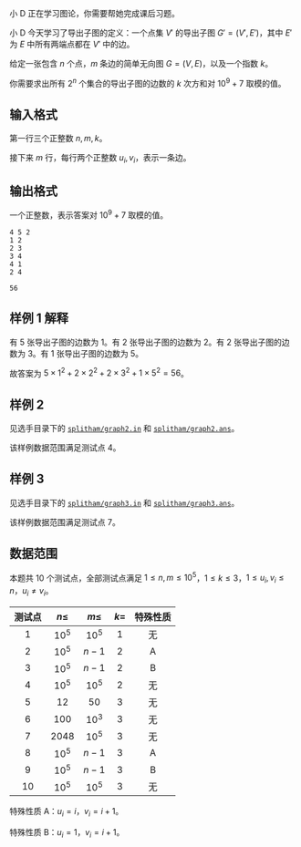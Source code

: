 小 D 正在学习图论，你需要帮她完成课后习题。

小 D 今天学习了导出子图的定义：一个点集 $V'$ 的导出子图 $G'=(V',E')$，其中 $E'$ 为 $E$ 中所有两端点都在 $V'$ 中的边。

给定一张包含 $n$ 个点，$m$ 条边的简单无向图 $G=(V,E)$，以及一个指数 $k$。

你需要求出所有 $2^n$ 个集合的导出子图的边数的 $k$ 次方和对 $10^9+7$ 取模的值。

## 输入格式

第一行三个正整数 $n,m,k$。

接下来 $m$ 行，每行两个正整数 $u_i,v_i$，表示一条边。

## 输出格式

一个正整数，表示答案对 $10^9+7$ 取模的值。

```input1
4 5 2
1 2
2 3
3 4
4 1
2 4
```

```output1
56
```

## 样例 1 解释

有 $5$ 张导出子图的边数为 $1$。有 $2$ 张导出子图的边数为 $2$。有 $2$ 张导出子图的边数为 $3$。有 $1$ 张导出子图的边数为 $5$。

故答案为 $5\times 1^2+2\times 2^2+2\times 3^2+1\times 5^2=56$。

## 样例 2

见选手目录下的 [`splitham/graph2.in`](file://graph2.in) 和 [`splitham/graph2.ans`](file://graph2.ans)。

该样例数据范围满足测试点 $4$。

## 样例 3

见选手目录下的 [`splitham/graph3.in`](file://graph3.in) 和 [`splitham/graph3.ans`](file://graph3.ans)。

该样例数据范围满足测试点 $7$。

## 数据范围

本题共 $10$ 个测试点，全部测试点满足 $1\leq n,m\leq 10^5$，$1\leq k\leq 3$，$1\leq u_i,v_i\leq n$，$u_i\not=v_i$。

| 测试点 | $n\leq$ | $m\leq$ | $k=$ | 特殊性质 |
| :---: | :-----: | :-----: | :--: | :-----: |
| $1$ | $10^5$ | $10^5$ | $1$ | 无 |
| $2$ | $10^5$ | $n-1$ | $2$ | A |
| $3$ | $10^5$ | $n-1$ | $2$ | B |
| $4$ | $10^5$ | $10^5$ | $2$ | 无 |
| $5$ | $12$ | $50$ | $3$ | 无 |
| $6$ | $100$ | $10^3$ | $3$ | 无 |
| $7$ | $2048$ | $10^5$ | $3$ | 无 |
| $8$ | $10^5$ | $n-1$ | $3$ | A |
| $9$ | $10^5$ | $n-1$ | $3$ | B |
| $10$ | $10^5$ | $10^5$ | $3$ | 无 |

特殊性质 A：$u_i=i$，$v_i=i+1$。

特殊性质 B：$u_i=1$，$v_i=i+1$。